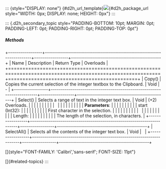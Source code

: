 ::: {style="DISPLAY: none"}
[](ms-xhelp:///?Id=d2h_url_template){#d2h_url_template}![](!package_url!){#d2h_package_url style="WIDTH: 0px; DISPLAY: none; HEIGHT: 0px"}
:::

::: {.d2h_secondary_topic style="PADDING-BOTTOM: 10pt; MARGIN: 0pt; PADDING-LEFT: 0pt; PADDING-RIGHT: 0pt; PADDING-TOP: 0pt"}
##### Methods

+-----------------+-----------------------------------------------------------------------+-----------------+---------------------------------------------+
| Name            | Description                                                           | Return Type     | Overloads                                   |
+=================+=======================================================================+=================+=============================================+
| Copy()          | Copies the current selection of the integer textbox to the Clipboard. | Void            | \-                                          |
+-----------------+-----------------------------------------------------------------------+-----------------+---------------------------------------------+
| Select()        | Selects a range of text in the integer text box.                      | Void            | (+2) Overloads.                             |
|                 |                                                                       |                 |                                             |
|                 |                                                                       |                 |                                             |
|                 |                                                                       |                 |                                             |
|                 |                                                                       |                 | **Parameters**:                             |
|                 |                                                                       |                 |                                             |
|                 |                                                                       |                 | start (Int32):                              |
|                 |                                                                       |                 |                                             |
|                 |                                                                       |                 | First character in the selection.           |
|                 |                                                                       |                 |                                             |
|                 |                                                                       |                 |                                             |
|                 |                                                                       |                 |                                             |
|                 |                                                                       |                 | Length:                                     |
|                 |                                                                       |                 |                                             |
|                 |                                                                       |                 | The length of the selection, in characters. |
+-----------------+-----------------------------------------------------------------------+-----------------+---------------------------------------------+
| SelectAll()     | Selects all the contents of the integer text box.                     | Void            |                                             |
+-----------------+-----------------------------------------------------------------------+-----------------+---------------------------------------------+

[]{style="FONT-FAMILY: 'Calibri','sans-serif'; FONT-SIZE: 11pt"} 

[]{#related-topics}
:::
